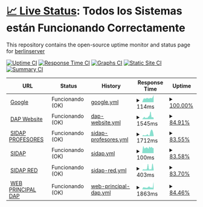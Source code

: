# [📈 Live Status](https://berlinserver.github.io/): <!--live status--> **Todos los Sistemas están Funcionando Correctamente**

This repository contains the open-source uptime monitor and status page for [berlinserver](https://berlinserver.github.io/)

[![Uptime CI](https://github.com/berlinserver/estatus/workflows/Uptime%20CI/badge.svg)](https://github.com/berlinserver/estatus/actions?query=workflow%3A%22Uptime+CI%22)
[![Response Time CI](https://github.com/berlinserver/estatus/workflows/Response%20Time%20CI/badge.svg)](https://github.com/berlinserver/estatus/actions?query=workflow%3A%22Response+Time+CI%22)
[![Graphs CI](https://github.com/berlinserver/estatus/workflows/Graphs%20CI/badge.svg)](https://github.com/berlinserver/estatus/actions?query=workflow%3A%22Graphs+CI%22)
[![Static Site CI](https://github.com/berlinserver/estatus/workflows/Static%20Site%20CI/badge.svg)](https://github.com/berlinserver/estatus/actions?query=workflow%3A%22Static+Site+CI%22)
[![Summary CI](https://github.com/berlinserver/estatus/workflows/Summary%20CI/badge.svg)](https://github.com/berlinserver/estatus/actions?query=workflow%3A%22Summary+CI%22)

<!--start: status pages-->
<!-- This summary is generated by Upptime (https://github.com/upptime/upptime) -->
<!-- Do not edit this manually, your changes will be overwritten -->
<!-- prettier-ignore -->
| URL | Status | History | Response Time | Uptime |
| --- | ------ | ------- | ------------- | ------ |
| <img alt="" src="https://icons.duckduckgo.com/ip3/www.google.com.ico" height="13"> [Google](https://www.google.com) | Funcionando (OK) | [google.yml](https://github.com/berlinserver/estatus/commits/HEAD/history/google.yml) | <details><summary><img alt="Response time graph" src="./graphs/google/response-time-week.png" height="20"> 114ms</summary><br><a href="https://berlinserver.github.io/estatus/history/google"><img alt="Response time 112" src="https://img.shields.io/endpoint?url=https%3A%2F%2Fraw.githubusercontent.com%2Fberlinserver%2Festatus%2FHEAD%2Fapi%2Fgoogle%2Fresponse-time.json"></a><br><a href="https://berlinserver.github.io/estatus/history/google"><img alt="24-hour response time 184" src="https://img.shields.io/endpoint?url=https%3A%2F%2Fraw.githubusercontent.com%2Fberlinserver%2Festatus%2FHEAD%2Fapi%2Fgoogle%2Fresponse-time-day.json"></a><br><a href="https://berlinserver.github.io/estatus/history/google"><img alt="7-day response time 114" src="https://img.shields.io/endpoint?url=https%3A%2F%2Fraw.githubusercontent.com%2Fberlinserver%2Festatus%2FHEAD%2Fapi%2Fgoogle%2Fresponse-time-week.json"></a><br><a href="https://berlinserver.github.io/estatus/history/google"><img alt="30-day response time 103" src="https://img.shields.io/endpoint?url=https%3A%2F%2Fraw.githubusercontent.com%2Fberlinserver%2Festatus%2FHEAD%2Fapi%2Fgoogle%2Fresponse-time-month.json"></a><br><a href="https://berlinserver.github.io/estatus/history/google"><img alt="1-year response time 112" src="https://img.shields.io/endpoint?url=https%3A%2F%2Fraw.githubusercontent.com%2Fberlinserver%2Festatus%2FHEAD%2Fapi%2Fgoogle%2Fresponse-time-year.json"></a></details> | <details><summary><a href="https://berlinserver.github.io/estatus/history/google">100.00%</a></summary><a href="https://berlinserver.github.io/estatus/history/google"><img alt="All-time uptime 100.00%" src="https://img.shields.io/endpoint?url=https%3A%2F%2Fraw.githubusercontent.com%2Fberlinserver%2Festatus%2FHEAD%2Fapi%2Fgoogle%2Fuptime.json"></a><br><a href="https://berlinserver.github.io/estatus/history/google"><img alt="24-hour uptime 100.00%" src="https://img.shields.io/endpoint?url=https%3A%2F%2Fraw.githubusercontent.com%2Fberlinserver%2Festatus%2FHEAD%2Fapi%2Fgoogle%2Fuptime-day.json"></a><br><a href="https://berlinserver.github.io/estatus/history/google"><img alt="7-day uptime 100.00%" src="https://img.shields.io/endpoint?url=https%3A%2F%2Fraw.githubusercontent.com%2Fberlinserver%2Festatus%2FHEAD%2Fapi%2Fgoogle%2Fuptime-week.json"></a><br><a href="https://berlinserver.github.io/estatus/history/google"><img alt="30-day uptime 100.00%" src="https://img.shields.io/endpoint?url=https%3A%2F%2Fraw.githubusercontent.com%2Fberlinserver%2Festatus%2FHEAD%2Fapi%2Fgoogle%2Fuptime-month.json"></a><br><a href="https://berlinserver.github.io/estatus/history/google"><img alt="1-year uptime 99.99%" src="https://img.shields.io/endpoint?url=https%3A%2F%2Fraw.githubusercontent.com%2Fberlinserver%2Festatus%2FHEAD%2Fapi%2Fgoogle%2Fuptime-year.json"></a></details>
| <img alt="" src="https://icons.duckduckgo.com/ip3/web.ula.ve.ico" height="13"> [DAP Website](http://web.ula.ve/dap/) | Funcionando (OK) | [dap-website.yml](https://github.com/berlinserver/estatus/commits/HEAD/history/dap-website.yml) | <details><summary><img alt="Response time graph" src="./graphs/dap-website/response-time-week.png" height="20"> 1545ms</summary><br><a href="https://berlinserver.github.io/estatus/history/dap-website"><img alt="Response time 1861" src="https://img.shields.io/endpoint?url=https%3A%2F%2Fraw.githubusercontent.com%2Fberlinserver%2Festatus%2FHEAD%2Fapi%2Fdap-website%2Fresponse-time.json"></a><br><a href="https://berlinserver.github.io/estatus/history/dap-website"><img alt="24-hour response time 1079" src="https://img.shields.io/endpoint?url=https%3A%2F%2Fraw.githubusercontent.com%2Fberlinserver%2Festatus%2FHEAD%2Fapi%2Fdap-website%2Fresponse-time-day.json"></a><br><a href="https://berlinserver.github.io/estatus/history/dap-website"><img alt="7-day response time 1545" src="https://img.shields.io/endpoint?url=https%3A%2F%2Fraw.githubusercontent.com%2Fberlinserver%2Festatus%2FHEAD%2Fapi%2Fdap-website%2Fresponse-time-week.json"></a><br><a href="https://berlinserver.github.io/estatus/history/dap-website"><img alt="30-day response time 1909" src="https://img.shields.io/endpoint?url=https%3A%2F%2Fraw.githubusercontent.com%2Fberlinserver%2Festatus%2FHEAD%2Fapi%2Fdap-website%2Fresponse-time-month.json"></a><br><a href="https://berlinserver.github.io/estatus/history/dap-website"><img alt="1-year response time 1861" src="https://img.shields.io/endpoint?url=https%3A%2F%2Fraw.githubusercontent.com%2Fberlinserver%2Festatus%2FHEAD%2Fapi%2Fdap-website%2Fresponse-time-year.json"></a></details> | <details><summary><a href="https://berlinserver.github.io/estatus/history/dap-website">84.91%</a></summary><a href="https://berlinserver.github.io/estatus/history/dap-website"><img alt="All-time uptime 93.86%" src="https://img.shields.io/endpoint?url=https%3A%2F%2Fraw.githubusercontent.com%2Fberlinserver%2Festatus%2FHEAD%2Fapi%2Fdap-website%2Fuptime.json"></a><br><a href="https://berlinserver.github.io/estatus/history/dap-website"><img alt="24-hour uptime 57.17%" src="https://img.shields.io/endpoint?url=https%3A%2F%2Fraw.githubusercontent.com%2Fberlinserver%2Festatus%2FHEAD%2Fapi%2Fdap-website%2Fuptime-day.json"></a><br><a href="https://berlinserver.github.io/estatus/history/dap-website"><img alt="7-day uptime 84.91%" src="https://img.shields.io/endpoint?url=https%3A%2F%2Fraw.githubusercontent.com%2Fberlinserver%2Festatus%2FHEAD%2Fapi%2Fdap-website%2Fuptime-week.json"></a><br><a href="https://berlinserver.github.io/estatus/history/dap-website"><img alt="30-day uptime 78.40%" src="https://img.shields.io/endpoint?url=https%3A%2F%2Fraw.githubusercontent.com%2Fberlinserver%2Festatus%2FHEAD%2Fapi%2Fdap-website%2Fuptime-month.json"></a><br><a href="https://berlinserver.github.io/estatus/history/dap-website"><img alt="1-year uptime 93.86%" src="https://img.shields.io/endpoint?url=https%3A%2F%2Fraw.githubusercontent.com%2Fberlinserver%2Festatus%2FHEAD%2Fapi%2Fdap-website%2Fuptime-year.json"></a></details>
| <img alt="" src="https://icons.duckduckgo.com/ip3/uladap.adm.ula.ve.ico" height="13"> [SIDAP PROFESORES](http://uladap.adm.ula.ve/sidap/pdi) | Funcionando (OK) | [sidap-profesores.yml](https://github.com/berlinserver/estatus/commits/HEAD/history/sidap-profesores.yml) | <details><summary><img alt="Response time graph" src="./graphs/sidap-profesores/response-time-week.png" height="20"> 1712ms</summary><br><a href="https://berlinserver.github.io/estatus/history/sidap-profesores"><img alt="Response time 1196" src="https://img.shields.io/endpoint?url=https%3A%2F%2Fraw.githubusercontent.com%2Fberlinserver%2Festatus%2FHEAD%2Fapi%2Fsidap-profesores%2Fresponse-time.json"></a><br><a href="https://berlinserver.github.io/estatus/history/sidap-profesores"><img alt="24-hour response time 3293" src="https://img.shields.io/endpoint?url=https%3A%2F%2Fraw.githubusercontent.com%2Fberlinserver%2Festatus%2FHEAD%2Fapi%2Fsidap-profesores%2Fresponse-time-day.json"></a><br><a href="https://berlinserver.github.io/estatus/history/sidap-profesores"><img alt="7-day response time 1712" src="https://img.shields.io/endpoint?url=https%3A%2F%2Fraw.githubusercontent.com%2Fberlinserver%2Festatus%2FHEAD%2Fapi%2Fsidap-profesores%2Fresponse-time-week.json"></a><br><a href="https://berlinserver.github.io/estatus/history/sidap-profesores"><img alt="30-day response time 1387" src="https://img.shields.io/endpoint?url=https%3A%2F%2Fraw.githubusercontent.com%2Fberlinserver%2Festatus%2FHEAD%2Fapi%2Fsidap-profesores%2Fresponse-time-month.json"></a><br><a href="https://berlinserver.github.io/estatus/history/sidap-profesores"><img alt="1-year response time 1196" src="https://img.shields.io/endpoint?url=https%3A%2F%2Fraw.githubusercontent.com%2Fberlinserver%2Festatus%2FHEAD%2Fapi%2Fsidap-profesores%2Fresponse-time-year.json"></a></details> | <details><summary><a href="https://berlinserver.github.io/estatus/history/sidap-profesores">83.55%</a></summary><a href="https://berlinserver.github.io/estatus/history/sidap-profesores"><img alt="All-time uptime 89.49%" src="https://img.shields.io/endpoint?url=https%3A%2F%2Fraw.githubusercontent.com%2Fberlinserver%2Festatus%2FHEAD%2Fapi%2Fsidap-profesores%2Fuptime.json"></a><br><a href="https://berlinserver.github.io/estatus/history/sidap-profesores"><img alt="24-hour uptime 57.17%" src="https://img.shields.io/endpoint?url=https%3A%2F%2Fraw.githubusercontent.com%2Fberlinserver%2Festatus%2FHEAD%2Fapi%2Fsidap-profesores%2Fuptime-day.json"></a><br><a href="https://berlinserver.github.io/estatus/history/sidap-profesores"><img alt="7-day uptime 83.55%" src="https://img.shields.io/endpoint?url=https%3A%2F%2Fraw.githubusercontent.com%2Fberlinserver%2Festatus%2FHEAD%2Fapi%2Fsidap-profesores%2Fuptime-week.json"></a><br><a href="https://berlinserver.github.io/estatus/history/sidap-profesores"><img alt="30-day uptime 78.37%" src="https://img.shields.io/endpoint?url=https%3A%2F%2Fraw.githubusercontent.com%2Fberlinserver%2Festatus%2FHEAD%2Fapi%2Fsidap-profesores%2Fuptime-month.json"></a><br><a href="https://berlinserver.github.io/estatus/history/sidap-profesores"><img alt="1-year uptime 89.49%" src="https://img.shields.io/endpoint?url=https%3A%2F%2Fraw.githubusercontent.com%2Fberlinserver%2Festatus%2FHEAD%2Fapi%2Fsidap-profesores%2Fuptime-year.json"></a></details>
| <img alt="" src="https://icons.duckduckgo.com/ip3/uladap.adm.ula.ve.ico" height="13"> [SIDAP](http://uladap.adm.ula.ve/sidap/) | Funcionando (OK) | [sidap.yml](https://github.com/berlinserver/estatus/commits/HEAD/history/sidap.yml) | <details><summary><img alt="Response time graph" src="./graphs/sidap/response-time-week.png" height="20"> 100ms</summary><br><a href="https://berlinserver.github.io/estatus/history/sidap"><img alt="Response time 142" src="https://img.shields.io/endpoint?url=https%3A%2F%2Fraw.githubusercontent.com%2Fberlinserver%2Festatus%2FHEAD%2Fapi%2Fsidap%2Fresponse-time.json"></a><br><a href="https://berlinserver.github.io/estatus/history/sidap"><img alt="24-hour response time 99" src="https://img.shields.io/endpoint?url=https%3A%2F%2Fraw.githubusercontent.com%2Fberlinserver%2Festatus%2FHEAD%2Fapi%2Fsidap%2Fresponse-time-day.json"></a><br><a href="https://berlinserver.github.io/estatus/history/sidap"><img alt="7-day response time 100" src="https://img.shields.io/endpoint?url=https%3A%2F%2Fraw.githubusercontent.com%2Fberlinserver%2Festatus%2FHEAD%2Fapi%2Fsidap%2Fresponse-time-week.json"></a><br><a href="https://berlinserver.github.io/estatus/history/sidap"><img alt="30-day response time 106" src="https://img.shields.io/endpoint?url=https%3A%2F%2Fraw.githubusercontent.com%2Fberlinserver%2Festatus%2FHEAD%2Fapi%2Fsidap%2Fresponse-time-month.json"></a><br><a href="https://berlinserver.github.io/estatus/history/sidap"><img alt="1-year response time 142" src="https://img.shields.io/endpoint?url=https%3A%2F%2Fraw.githubusercontent.com%2Fberlinserver%2Festatus%2FHEAD%2Fapi%2Fsidap%2Fresponse-time-year.json"></a></details> | <details><summary><a href="https://berlinserver.github.io/estatus/history/sidap">83.58%</a></summary><a href="https://berlinserver.github.io/estatus/history/sidap"><img alt="All-time uptime 89.52%" src="https://img.shields.io/endpoint?url=https%3A%2F%2Fraw.githubusercontent.com%2Fberlinserver%2Festatus%2FHEAD%2Fapi%2Fsidap%2Fuptime.json"></a><br><a href="https://berlinserver.github.io/estatus/history/sidap"><img alt="24-hour uptime 57.17%" src="https://img.shields.io/endpoint?url=https%3A%2F%2Fraw.githubusercontent.com%2Fberlinserver%2Festatus%2FHEAD%2Fapi%2Fsidap%2Fuptime-day.json"></a><br><a href="https://berlinserver.github.io/estatus/history/sidap"><img alt="7-day uptime 83.58%" src="https://img.shields.io/endpoint?url=https%3A%2F%2Fraw.githubusercontent.com%2Fberlinserver%2Festatus%2FHEAD%2Fapi%2Fsidap%2Fuptime-week.json"></a><br><a href="https://berlinserver.github.io/estatus/history/sidap"><img alt="30-day uptime 78.41%" src="https://img.shields.io/endpoint?url=https%3A%2F%2Fraw.githubusercontent.com%2Fberlinserver%2Festatus%2FHEAD%2Fapi%2Fsidap%2Fuptime-month.json"></a><br><a href="https://berlinserver.github.io/estatus/history/sidap"><img alt="1-year uptime 89.52%" src="https://img.shields.io/endpoint?url=https%3A%2F%2Fraw.githubusercontent.com%2Fberlinserver%2Festatus%2FHEAD%2Fapi%2Fsidap%2Fuptime-year.json"></a></details>
| <img alt="" src="https://icons.duckduckgo.com/ip3/190.168.72.22.ico" height="13"> [SIDAP RED](http://190.168.72.22/sidap/) | Funcionando (OK) | [sidap-red.yml](https://github.com/berlinserver/estatus/commits/HEAD/history/sidap-red.yml) | <details><summary><img alt="Response time graph" src="./graphs/sidap-red/response-time-week.png" height="20"> 403ms</summary><br><a href="https://berlinserver.github.io/estatus/history/sidap-red"><img alt="Response time 304" src="https://img.shields.io/endpoint?url=https%3A%2F%2Fraw.githubusercontent.com%2Fberlinserver%2Festatus%2FHEAD%2Fapi%2Fsidap-red%2Fresponse-time.json"></a><br><a href="https://berlinserver.github.io/estatus/history/sidap-red"><img alt="24-hour response time 722" src="https://img.shields.io/endpoint?url=https%3A%2F%2Fraw.githubusercontent.com%2Fberlinserver%2Festatus%2FHEAD%2Fapi%2Fsidap-red%2Fresponse-time-day.json"></a><br><a href="https://berlinserver.github.io/estatus/history/sidap-red"><img alt="7-day response time 403" src="https://img.shields.io/endpoint?url=https%3A%2F%2Fraw.githubusercontent.com%2Fberlinserver%2Festatus%2FHEAD%2Fapi%2Fsidap-red%2Fresponse-time-week.json"></a><br><a href="https://berlinserver.github.io/estatus/history/sidap-red"><img alt="30-day response time 242" src="https://img.shields.io/endpoint?url=https%3A%2F%2Fraw.githubusercontent.com%2Fberlinserver%2Festatus%2FHEAD%2Fapi%2Fsidap-red%2Fresponse-time-month.json"></a><br><a href="https://berlinserver.github.io/estatus/history/sidap-red"><img alt="1-year response time 304" src="https://img.shields.io/endpoint?url=https%3A%2F%2Fraw.githubusercontent.com%2Fberlinserver%2Festatus%2FHEAD%2Fapi%2Fsidap-red%2Fresponse-time-year.json"></a></details> | <details><summary><a href="https://berlinserver.github.io/estatus/history/sidap-red">83.70%</a></summary><a href="https://berlinserver.github.io/estatus/history/sidap-red"><img alt="All-time uptime 89.59%" src="https://img.shields.io/endpoint?url=https%3A%2F%2Fraw.githubusercontent.com%2Fberlinserver%2Festatus%2FHEAD%2Fapi%2Fsidap-red%2Fuptime.json"></a><br><a href="https://berlinserver.github.io/estatus/history/sidap-red"><img alt="24-hour uptime 57.89%" src="https://img.shields.io/endpoint?url=https%3A%2F%2Fraw.githubusercontent.com%2Fberlinserver%2Festatus%2FHEAD%2Fapi%2Fsidap-red%2Fuptime-day.json"></a><br><a href="https://berlinserver.github.io/estatus/history/sidap-red"><img alt="7-day uptime 83.70%" src="https://img.shields.io/endpoint?url=https%3A%2F%2Fraw.githubusercontent.com%2Fberlinserver%2Festatus%2FHEAD%2Fapi%2Fsidap-red%2Fuptime-week.json"></a><br><a href="https://berlinserver.github.io/estatus/history/sidap-red"><img alt="30-day uptime 78.60%" src="https://img.shields.io/endpoint?url=https%3A%2F%2Fraw.githubusercontent.com%2Fberlinserver%2Festatus%2FHEAD%2Fapi%2Fsidap-red%2Fuptime-month.json"></a><br><a href="https://berlinserver.github.io/estatus/history/sidap-red"><img alt="1-year uptime 89.59%" src="https://img.shields.io/endpoint?url=https%3A%2F%2Fraw.githubusercontent.com%2Fberlinserver%2Festatus%2FHEAD%2Fapi%2Fsidap-red%2Fuptime-year.json"></a></details>
| <img alt="" src="https://icons.duckduckgo.com/ip3/dap.ula.ve.ico" height="13"> [WEB PRINCIPAL DAP](https://dap.ula.ve) | Funcionando (OK) | [web-principal-dap.yml](https://github.com/berlinserver/estatus/commits/HEAD/history/web-principal-dap.yml) | <details><summary><img alt="Response time graph" src="./graphs/web-principal-dap/response-time-week.png" height="20"> 1863ms</summary><br><a href="https://berlinserver.github.io/estatus/history/web-principal-dap"><img alt="Response time 1644" src="https://img.shields.io/endpoint?url=https%3A%2F%2Fraw.githubusercontent.com%2Fberlinserver%2Festatus%2FHEAD%2Fapi%2Fweb-principal-dap%2Fresponse-time.json"></a><br><a href="https://berlinserver.github.io/estatus/history/web-principal-dap"><img alt="24-hour response time 3345" src="https://img.shields.io/endpoint?url=https%3A%2F%2Fraw.githubusercontent.com%2Fberlinserver%2Festatus%2FHEAD%2Fapi%2Fweb-principal-dap%2Fresponse-time-day.json"></a><br><a href="https://berlinserver.github.io/estatus/history/web-principal-dap"><img alt="7-day response time 1863" src="https://img.shields.io/endpoint?url=https%3A%2F%2Fraw.githubusercontent.com%2Fberlinserver%2Festatus%2FHEAD%2Fapi%2Fweb-principal-dap%2Fresponse-time-week.json"></a><br><a href="https://berlinserver.github.io/estatus/history/web-principal-dap"><img alt="30-day response time 1845" src="https://img.shields.io/endpoint?url=https%3A%2F%2Fraw.githubusercontent.com%2Fberlinserver%2Festatus%2FHEAD%2Fapi%2Fweb-principal-dap%2Fresponse-time-month.json"></a><br><a href="https://berlinserver.github.io/estatus/history/web-principal-dap"><img alt="1-year response time 1644" src="https://img.shields.io/endpoint?url=https%3A%2F%2Fraw.githubusercontent.com%2Fberlinserver%2Festatus%2FHEAD%2Fapi%2Fweb-principal-dap%2Fresponse-time-year.json"></a></details> | <details><summary><a href="https://berlinserver.github.io/estatus/history/web-principal-dap">84.46%</a></summary><a href="https://berlinserver.github.io/estatus/history/web-principal-dap"><img alt="All-time uptime 73.97%" src="https://img.shields.io/endpoint?url=https%3A%2F%2Fraw.githubusercontent.com%2Fberlinserver%2Festatus%2FHEAD%2Fapi%2Fweb-principal-dap%2Fuptime.json"></a><br><a href="https://berlinserver.github.io/estatus/history/web-principal-dap"><img alt="24-hour uptime 57.88%" src="https://img.shields.io/endpoint?url=https%3A%2F%2Fraw.githubusercontent.com%2Fberlinserver%2Festatus%2FHEAD%2Fapi%2Fweb-principal-dap%2Fuptime-day.json"></a><br><a href="https://berlinserver.github.io/estatus/history/web-principal-dap"><img alt="7-day uptime 84.46%" src="https://img.shields.io/endpoint?url=https%3A%2F%2Fraw.githubusercontent.com%2Fberlinserver%2Festatus%2FHEAD%2Fapi%2Fweb-principal-dap%2Fuptime-week.json"></a><br><a href="https://berlinserver.github.io/estatus/history/web-principal-dap"><img alt="30-day uptime 66.02%" src="https://img.shields.io/endpoint?url=https%3A%2F%2Fraw.githubusercontent.com%2Fberlinserver%2Festatus%2FHEAD%2Fapi%2Fweb-principal-dap%2Fuptime-month.json"></a><br><a href="https://berlinserver.github.io/estatus/history/web-principal-dap"><img alt="1-year uptime 73.97%" src="https://img.shields.io/endpoint?url=https%3A%2F%2Fraw.githubusercontent.com%2Fberlinserver%2Festatus%2FHEAD%2Fapi%2Fweb-principal-dap%2Fuptime-year.json"></a></details>

<!--end: status pages-->
